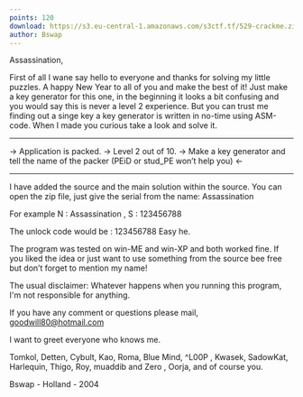 ```yaml
---
points: 120
download: https://s3.eu-central-1.amazonaws.com/s3ctf.tf/529-crackme.zip
author: Bswap
---
```

Assassination,
 

First of all I wane say hello to everyone and thanks for solving my little puzzles.
A happy New Year to all of you and make the best of it!
Just make a key generator for this one, in the beginning it looks a bit confusing
and you would say this is never a level 2 experience. 
But you can trust me finding out a singe key a key generator
is written in no-time using ASM-code. When I made you curious take a look and solve it.

---

->  Application is packed.
->  Level 2 out of 10. 
->  Make a key generator and tell the name of the packer (PEiD or stud_PE won’t help you)  <-

---


I have added the source and the main solution within the source. You can open
the zip file, just give the serial from the name: Assassination

For example N : Assassination  , S :  123456788

The unlock code would be : 123456788
Easy he. 

The program was tested on win-ME and win-XP and both worked fine.
If you liked the idea or just want to use something from the source bee free but don’t
forget to mention my name!
 
The usual disclaimer:
Whatever happens when you running this program, 
I'm not responsible for anything.  

If you have any comment or questions please mail,
goodwill80@hotmail.com

I want to greet everyone who knows me.

Tomkol, Detten, Cybult, Kao, Roma, Blue Mind, ^L00P , Kwasek, SadowKat,
Harlequin, Thigo, Roy, muaddib and Zero , Oorja, and of course you.

Bswap - Holland - 2004
